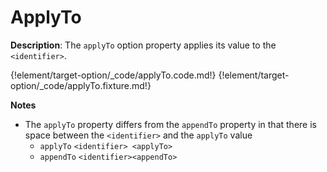 # ApplyTo

__Description__: The `applyTo` option property applies its value to the `<identifier>`.

{!element/target-option/_code/applyTo.code.md!}
{!element/target-option/_code/applyTo.fixture.md!}

__Notes__

+ The `applyTo` property differs from the `appendTo` property in that there is space between the `<identifier>` and the `applyTo` value
    + `applyTo` <span class="arr-i"></span> `<identifier> <applyTo>`
    + `appendTo` <span class="arr-i"></span> `<identifier><appendTo>`

<div class="cf"></div>
<div class="end"></div>
